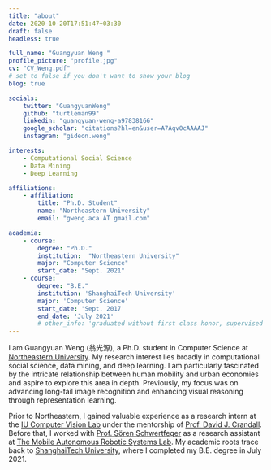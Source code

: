 ```yaml
---
title: "about"
date: 2020-10-20T17:51:47+03:30
draft: false
headless: true

full_name: "Guangyuan Weng "
profile_picture: "profile.jpg"
cv: "CV_Weng.pdf"
# set to false if you don't want to show your blog
blog: true

socials:
    twitter: "GuangyuanWeng"
    github: "turtleman99"
    linkedin: "guangyuan-weng-a97838166"
    google_scholar: "citations?hl=en&user=A7Aqv0cAAAAJ"
    instagram: "gideon.weng"

interests:
    - Computational Social Science
    - Data Mining
    - Deep Learning

affiliations:
    - affiliation:
        title: "Ph.D. Student"
        name: "Northeastern University"
        email: "gweng.aca AT gmail.com"

academia:
    - course:
        degree: "Ph.D."
        institution:  "Northeastern University"
        major: "Computer Science"
        start_date: "Sept. 2021"
    - course:
        degree: "B.E."
        institution: 'ShanghaiTech University'
        major: 'Computer Science'
        start_date: 'Sept. 2017'
        end_date: 'July 2021'
        # other_info: 'graduated without first class honor, supervised by Prof. Very Cool!'
---
```


I am Guangyuan Weng (<font face=STKaiti>翁光源</font>), a Ph.D. student in Computer Science at [Northeastern University][1]. 
My research interest lies broadly in computational social science, data mining, and deep learning.
I am particularly fascinated by the intricate relationship between human mobility and urban economies and aspire to explore this area in depth. 
Previously, my focus was on advancing long-tail image recognition and enhancing visual reasoning through representation learning.


Prior to Northeastern, I gained valuable experience as a research intern at the [IU Computer Vision Lab][3] under the mentorship of [Prof. David J. Crandall][4]. 
Before that, I worked with [Prof. Sören Schwertfeger][5] as a research assistant at [The Mobile Autonomous Robotic Systems Lab][6]. 
My academic roots trace back to [ShanghaiTech University][7], where I completed my B.E. degree in July 2021.

[1]: https://www.northeastern.edu/
[3]: http://vision.soic.indiana.edu/
[4]: https://homes.luddy.indiana.edu/djcran/
[5]: https://robotics.shanghaitech.edu.cn/people/soeren
[6]: https://robotics.shanghaitech.edu.cn/
[7]: https://www.shanghaitech.edu.cn/eng/